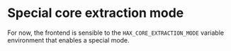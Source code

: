 # Special core extraction mode
For now, the frontend is sensible to the `HAX_CORE_EXTRACTION_MODE`
variable environment that enables a special mode.
